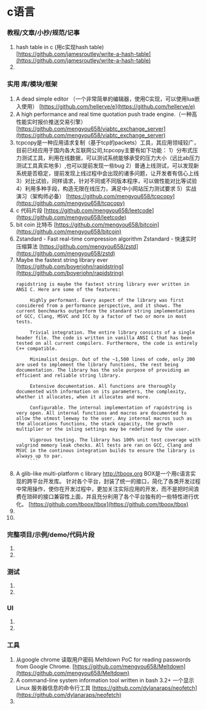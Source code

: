 # c语言

### 教程/文章/小抄/规范/记事

1. hash table in c (用c实现hash table)
   [https://github.com/jamesroutley/write-a-hash-table](https://github.com/jamesroutley/write-a-hash-table)
1.

### 实用 库/模块/框架

1. A dead simple editor （一个非常简单的编辑器，使用C实现，可以使用lua嵌入使用）
   [https://github.com/hellerve/e](https://github.com/hellerve/e)
1. A high performance and real time quotation push trade engine.（一种高性能实时报价推送交易引擎）
   [https://github.com/mengyou658/viabtc_exchange_server](https://github.com/mengyou658/viabtc_exchange_server)
1. tcpcopy是一种应用请求复制（基于tcp的packets）工具，其应用领域较广，目前已经应用于国内各大互联网公司,tcpcopy主要有如下功能：
   1）分布式压力测试工具，利用在线数据，可以测试系统能够承受的压力大小（远比ab压力测试工具真实地多）,也可以提前发现一些bug 2）普通上线测试，可以发现新系统是否稳定，提前发现上线过程中会出现的诸多问题，让开发者有信心上线
   3）对比试验，同样请求，针对不同或不同版本程序，可以做性能对比等试验 4）利用多种手段，构造无限在线压力，满足中小网站压力测试要求 5）实战演习（架构师必备）
   [https://github.com/mengyou658/tcpcopy](https://github.com/mengyou658/tcpcopy)
1. c 代码片段
   [https://github.com/mengyou658/leetcode](https://github.com/mengyou658/leetcode)
1. bit coin 比特币
   [https://github.com/mengyou658/bitcoin](https://github.com/mengyou658/bitcoin)
1. Zstandard - Fast real-time compression algorithm Zstandard - 快速实时压缩算法
   [https://github.com/mengyou658/zstd](https://github.com/mengyou658/zstd)
1. Maybe the fastest string library ever
   [https://github.com/boyerjohn/rapidstring](https://github.com/boyerjohn/rapidstring)
   ```
   rapidstring is maybe the fastest string library ever written in ANSI C. Here are some of the features:

        Highly performant. Every aspect of the library was first considered from a performance perspective, and it shows. The current benchmarks outperform the standard string implementations of GCC, Clang, MSVC and ICC by a factor of two or more in most tests.
        
        Trivial integration. The entire library consists of a single header file. The code is written in vanilla ANSI C that has been tested on all current compilers. Furthermore, the code is entirely C++ compatible.
        
        Minimalist design. Out of the ~1,500 lines of code, only 200 are used to implement the library functions, the rest being documentation. The library has the sole purpose of providing an efficient and reliable string library.
        
        Extensive documentation. All functions are thoroughly documented with information on its parameters, the complexity, whether it allocates, when it allocates and more.
        
        Configurable. The internal implementation of rapidstring is very open. All internal functions and macros are documented to allow the utmost leeway to the user. Any internal macros such as the allocations functions, the stack capacity, the growth multiplier or the inling settings may be redefined by the user.
        
        Vigorous testing. The library has 100% unit test coverage with valgrind memory leak checks. All tests are ran on GCC, Clang and MSVC in the continous integration builds to ensure the library is always up to par.
        ```
1. A glib-like multi-platform c library http://tboox.org BOX是一个用c语言实现的跨平台开发库。
   针对各个平台，封装了统一的接口，简化了各类开发过程中常用操作，使你在开发过程中，更加关注实际应用的开发，而不是把时间浪费在琐碎的接口兼容性上面，并且充分利用了各个平台独有的一些特性进行优化。
   [https://github.com/tboox/tbox](https://github.com/tboox/tbox)
1.
1.

### 完整项目/示例/demo/代码片段

1.
1.

### 测试

1.
1.

### UI

1.
1.

### 工具

1. 从google chrome 读取用户密码 Meltdown PoC for reading passwords from Google Chrome.
   [https://github.com/mengyou658/Meltdown](https://github.com/mengyou658/Meltdown)
1. A command-line system information tool written in bash 3.2+ 一个显示 Linux 服务器信息的命令行工具
   [https://github.com/dylanaraps/neofetch](https://github.com/dylanaraps/neofetch)
1. 
